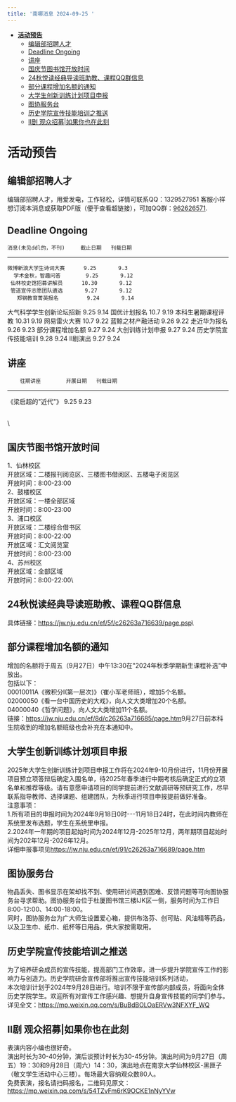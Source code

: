 ```yaml
---
title: '南哪消息 2024-09-25 '
---
```


-   [**活动预告**](#活动预告)
    -   [编辑部招聘人才](#编辑部招聘人才)
    -   [Deadline Ongoing](#deadline-ongoing)
    -   [讲座](#讲座)
    -   [国庆节图书馆开放时间](#国庆节图书馆开放时间)
    -   [24秋悦读经典导读班助教、课程QQ群信息](#秋悦读经典导读班助教课程qq群信息)
    -   [部分课程增加名额的通知](#部分课程增加名额的通知)
    -   [大学生创新训练计划项目申报](#大学生创新训练计划项目申报)
    -   [图协服务台](#图协服务台)
    -   [历史学院宣传技能培训之推送](#历史学院宣传技能培训之推送)
    -   [II剧 观众招募\|如果你也在此刻](#ii剧-观众招募如果你也在此刻)

**活动预告**
============

编辑部招聘人才
--------------

编辑部招聘人才，用爱发电，工作轻松，详情可联系QQ：1329527951 客服小祥\
想订阅本消息或获取PDF版（便于查看超链接），可加QQ群：[962626571](https://qm.qq.com/q/FGX1VYCrGS).

Deadline Ongoing
----------------

    消息(未见ddl的，不刊)     截止日期   刊载日期
  -------------------------- ---------- ----------
    微博新浪大学生诗词大赛      9.25       9.3
      学术金秋，智趣问答        9.25       9.12
     仙林校史馆招募讲解员      10.30       9.12
     管道宣传志愿团队遴选       9.27       9.12
       郑钢教育菁英报名         9.24       9.14
   大气科学学生创新论坛招新     9.25       9.14
         国优计划报名           10.7       9.19
      本科生暑期课程评教       10.31       9.19
         网易雷火大赛           10.7       9.22
       蓝鲸之材产融活动         9.26       9.22
         走近华为报名           9.26       9.23
       部分课程增加名额         9.27       9.24
       大创训练计划申报         9.27       9.24
     历史学院宣传技能培训       9.28       9.24
           II剧演出             9.27       9.24

讲座
----

        往期讲座        开展日期   刊载日期
  -------------------- ---------- ----------
   《梁启超的"近代"》     9.25       9.23

\
\

国庆节图书馆开放时间
--------------------

1、仙林校区\
开放区域：二楼报刊阅览区、三楼图书借阅区、五楼电子阅览区\
开放时间：8:00-23:00\
2、鼓楼校区\
开放区域：一楼全部区域\
开放时间：8:00-23:00\
3、浦口校区\
开放区域：二楼综合借书区\
开放时间：8:00-22:00\
开放区域：汇文阅览室\
开放时间：8:00-23:00\
4、苏州校区\
开放区域：全部区域\
开放时间：8:00-22:00\

24秋悦读经典导读班助教、课程QQ群信息
------------------------------------

具体链接：<https://jw.nju.edu.cn/ef/5f/c26263a716639/page.psp>\

部分课程增加名额的通知
----------------------

增加的名额将于周五（9月27日）中午13:30在"2024年秋季学期新生课程补选"中放出。\
包括以下：\
00010011A《微积分I(第一层次)》（崔小军老师班），增加5个名额。\
02000050《看一台中国历史的大戏》，向人文大类增加20个名额。\
04000040《哲学问题》，向人文大类增加11个名额。\
链接：<https://jw.nju.edu.cn/ef/8d/c26263a716685/page.htm>9月27日前本科生院收到的增加名额班级也会补充在本通知中。

大学生创新训练计划项目申报
--------------------------

2025年大学生创新训练计划项目申报工作将在2024年9-10月份进行，11月份开展项目预立项答辩后确定入围名单，待2025年春季进行中期考核后确定正式的立项名单和推荐等级。请有意愿申请项目的同学提前进行文献调研等预研究工作，尽早联系指导教师、选择课题、组建团队，为秋季进行项目申报提前做好准备。\
注意事项：\
1.所有项目的申报时间为2024年9月18日0时---11月18日24时，在此时间内教师在系统里发布选题，学生在系统里申报。\
2.2024年一年期的项目起始时间为2024年12月-2025年12月，两年期项目起始时间为202年12月-2026年12月。\
详细申报事项见<https://jw.nju.edu.cn/ef/91/c26263a716689/page.htm>

图协服务台
----------

物品丢失、图书显示在架却找不到、使用研讨间遇到困难、反馈问题等可向图协服务台寻求帮助。图协服务台位于杜厦图书馆三楼IJK区一侧，服务时间为工作日8:00-12:00、14:00-18:00。\
同时，图协服务台为广大师生设置爱心箱，提供布洛芬、创可贴、风油精等药品，以及卫生巾、纸巾、纸杯等日用品，供大家按需取用。

历史学院宣传技能培训之推送
--------------------------

为了培养研会成员的宣传技能，提高部门工作效率，进一步提升学院宣传工作的影响力与创造力。历史学院研会宣传部将推出宣传技能培训系列活动，\
本次培训计划于2024年9月28日进行。培训不限于宣传部内部成员，将面向全体历史学院学生。欢迎所有对宣传工作感兴趣、想提升自身宣传技能的同学们参与。\
详见全文：<https://mp.weixin.qq.com/s/BuBdBOLOaERVw3NFXYF_WQ>

II剧 观众招募\|如果你也在此刻
-----------------------------

表演内容小编也很好奇。\
演出时长为30-40分钟，演后谈预计时长为30-45分钟。演出时间为9月27日（周五）19：30和9月28日（周六）14：30，演出地点在南京大学仙林校区-黑匣子（敬文学生活动中心三楼）。每场最大容纳观众数80人。\
免费表演，报名请扫码报名，二维码见原文：<https://mp.weixin.qq.com/s/54TZvFm6rK9OCKE1nNyYVw>
